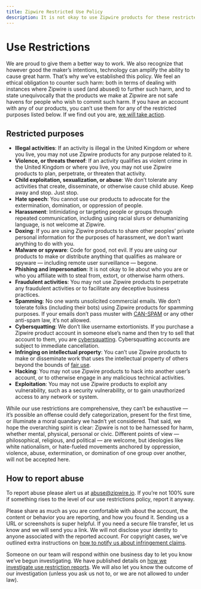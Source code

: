```yaml
---
title: Zipwire Restricted Use Policy
description: It is not okay to use Zipwire products for these restricted purposes.
---
```


# Use Restrictions

We are proud to give them a better way to work. We also recognize that however good the maker’s intentions, technology can amplify the ability to cause great harm. That’s why we’ve established this policy. We feel an ethical obligation to counter such harm: both in terms of dealing with instances where Zipwire is used (and abused) to further such harm, and to state unequivocally that the products we make at Zipwire are not safe havens for people who wish to commit such harm. If you have an account with any of our products, you can’t use them for any of the restricted purposes listed below. If we find out you are, [we will take action](how-we-handle/index.md).

## Restricted purposes

* **Illegal activities**: If an activity is illegal in the United Kingdom or where you live, you may not use Zipwire products for any purpose related to it.
* **Violence, or threats thereof**: If an activity qualifies as violent crime in the United Kingdom or where you live, you may not use Zipwire products to plan, perpetrate, or threaten that activity.
* **Child exploitation, sexualization, or abuse**: We don’t tolerate any activities that create, disseminate, or otherwise cause child abuse. Keep away and stop. Just stop.
* **Hate speech**: You cannot use our products to advocate for the extermination, domination, or oppression of people.
* **Harassment**: Intimidating or targeting people or groups through repeated communication, including using racial slurs or dehumanizing language, is not welcome at Zipwire.
* **Doxing**: If you are using Zipwire products to share other peoples’ private personal information for the purposes of harassment, we don’t want anything to do with you.
* **Malware or spyware**: Code for good, not evil. If you are using our products to make or distribute anything that qualifies as malware or spyware — including remote user surveillance — begone.
* **Phishing and impersonation**: It is not okay to lie about who you are or who you affiliate with to steal from, extort, or otherwise harm others.
* **Fraudulent activities**: You may not use Zipwire products to perpetrate any fraudulent activities or to facilitate any deceptive business practices.
* **Spamming**: No one wants unsolicited commercial emails. We don’t tolerate folks (including their bots) using Zipwire products for spamming purposes. If your emails don’t pass muster with [CAN-SPAM](https://www.ftc.gov/tips-advice/business-center/guidance/can-spam-act-compliance-guide-business) or any other anti-spam law, it’s not allowed.
* **Cybersquatting**: We don’t like username extortionists. If you purchase a Zipwire product account in someone else’s name and then try to sell that account to them, you are [cybersquatting](https://www.law.cornell.edu/uscode/text/15/1125). Cybersquatting accounts are subject to immediate cancellation.
* **Infringing on intellectual property**: You can’t use Zipwire products to make or disseminate work that uses the intellectual property of others beyond the bounds of [fair use](https://www.copyright.gov/fair-use/more-info.html).
* **Hacking**: You may not use Zipwire products to hack into another user’s account, or to otherwise engage in any malicious technical activities.
* **Exploitation**: You may not use Zipwire products to exploit any vulnerability, such as a security vulnerability, or to gain unauthorized access to any network or system.

While our use restrictions are comprehensive, they can’t be exhaustive — it’s possible an offense could defy categorization, present for the first time, or illuminate a moral quandary we hadn’t yet considered. That said, we hope the overarching spirit is clear: Zipwire is not to be harnessed for harm, whether mental, physical, personal or civic. Different points of view — philosophical, religious, and political — are welcome, but ideologies like white nationalism, or hate-fueled movements anchored by oppression, violence, abuse, extermination, or domination of one group over another, will not be accepted here.

## How to report abuse

To report abuse please alert us at [abuse@zipwire.io](mailto:abuse@zipwire.io). If you’re not 100% sure if something rises to the level of our use restrictions policy, report it anyway.

Please share as much as you are comfortable with about the account, the content or behavior you are reporting, and how you found it. Sending us a URL or screenshots is super helpful. If you need a secure file transfer, let us know and we will send you a link. We will not disclose your identity to anyone associated with the reported account. For copyright cases, we've outlined extra instructions on [how to notify us about infringement claims](../copyright/index.md).

Someone on our team will respond within one business day to let you know we’ve begun investigating. We have published details on [how we investigate use restriction reports](how-we-handle/index.md). We will also let you know the outcome of our investigation (unless you ask us not to, or we are not allowed to under law).